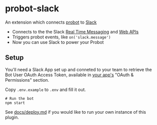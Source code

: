 # probot-slack

An extension which connects [probot](https://github.com/probot/probot) to [Slack](https://api.slack.com/slack-apps)

* Connects to the the Slack [Real Time Messaging](https://api.slack.com/rtm) and [Web APIs](https://api.slack.com/web)
* Triggers probot events, like `on('slack.message')`
* Now you can use Slack to power your Probot

## Setup

You'll need a Slack App set up and conneted to your team to retrieve the Bot User OAuth Access Token, available in [your app's](https://api.slack.com/apps/) "OAuth & Permissions" section.

Copy `.env.example` to `.env` and fill it out.

```
# Run the bot
npm start
```

See [docs/deploy.md](docs/deploy.md) if you would like to run your own instance of this plugin.
